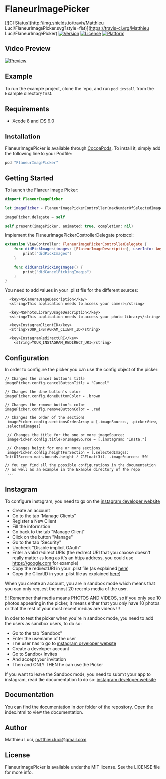 # FlaneurImagePicker

[![CI Status](http://img.shields.io/travis/Matthieu Luci/FlaneurImagePicker.svg?style=flat)](https://travis-ci.org/Matthieu Luci/FlaneurImagePicker)
[![Version](https://img.shields.io/cocoapods/v/FlaneurImagePicker.svg?style=flat)](http://cocoapods.org/pods/FlaneurImagePicker)
[![License](https://img.shields.io/cocoapods/l/FlaneurImagePicker.svg?style=flat)](http://cocoapods.org/pods/FlaneurImagePicker)
[![Platform](https://img.shields.io/cocoapods/p/FlaneurImagePicker.svg?style=flat)](http://cocoapods.org/pods/FlaneurImagePicker)

## Video Preview

[![Preview](preview.png)](https://vimeo.com/228042101)

## Example

To run the example project, clone the repo, and run `pod install` from the Example directory first.

## Requirements

* Xcode 8 and iOS 9.0

## Installation

FlaneurImagePicker is available through [CocoaPods](http://cocoapods.org). To install
it, simply add the following line to your Podfile:

```ruby
pod "FlaneurImagePicker"
```

## Getting Started

To launch the Flaneur Image Picker:

```swift
#import FlaneurImagePicker

let imagePicker = FlaneurImagePickerController(maxNumberOfSelectedImages: 10, userInfo: nil, sourcesDelegate: [], selectedImages: [])

imagePicker.delegate = self

self.present(imagePicker, animated: true, completion: nil)
```

Implement the FlaneurImagePickerControllerDelegate protocol:

```swift
extension ViewController: FlaneurImagePickerControllerDelegate {
    func didPickImages(images: [FlaneurImageDescription], userInfo: Any?) {
        print("didPickImages")
    }

    func didCancelPickingImages() {
        print("didCancelPickingImages")
    }
}
```

<a name="plist_section"></a>
You need to add values in your .plist file for the different sources:

```
  <key>NSCameraUsageDescription</key>
  <string>This application needs to access your camera</string>

  <key>NSPhotoLibraryUsageDescription</key>
  <string>This application needs to access your photo library</string>

  <key>InstagramClientID</key>
  <string>YOUR_INSTAGRAM_CLIENT_ID</string>

  <key>InstagramRedirectURI</key>
	<string>YOUR_INSTAGRAM_REDIRECT_URI</string>
```

## Configuration

In order to configure the picker you can use the config object of the picker:

```
// Changes the cancel button's title
imagePicker.config.cancelButtonTitle = "Cancel"

// Changes the done button's color
imagePicker.config.doneButtonColor = .brown

// Changes the remove button's color
imagePicker.config.removeButtonColor = .red

// Changes the order of the sections
 imagePicker.config.sectionsOrderArray = [.imageSources, .pickerView, .selectedImages]

 // Changes the title for the one or more imageSources
 imagePicker.config.titleForImageSource = [.instagram: "Insta."]

 // Changes height for one or more sections
 imagePicker.config.heightForSection = [.selectedImages: Int(UIScreen.main.bounds.height / CGFloat(3)), .imageSources: 50]

// You can find all the possible configurations in the documentation
// as well as an example in the Example directory of the repo
 ...
```
## Instagram

To configure instagram, you need to go on the [instagram developer website](https://www.instagram.com/developer/)

- Create an account
- Go to the tab "Manage Clients"
- Register a New Client
- Fill the information
- Go back to the tab "Manage Client"
- Click on the button "Manage"
- Go to the tab "Security"
- Uncheck "Disable implicit OAuth"
- Enter a valid redirect URIs (the redirect URI that you choose doesn't really matter as long as it's an https address, you could use https://google.com for example)
- Copy the redirectURI in your .plist file (as explained [here](#plist_section))
- Copy the ClientID in your .plist file as explained [here](#plist_section))

When you create an account, you are in sandbox mode which means that you can only request the most 20 recents media of the user.

!!! Remember that media means PHOTOS AND VIDEOS, so if you only see 10 photos appearing in the picker, it means either that you only have 10 photos or that the rest of your most recent medias are videos !!!

In oder to test the picker when you're in sandbox mode, you need to add the users as sandbox users, to do so:

- Go to the tab "Sandbox"
- Enter the username of the user
- The user has to go to [instagram developer website](https://www.instagram.com/developer/)
- Create a developer account
- Go to Sandbox Invites
- And accept your invitation
- Then and ONLY THEN he can use the Picker

If you want to leave the Sandbox mode, you need to submit your app to instagram, read the documentation to do so: [instagram developer website](https://www.instagram.com/developer/)

## Documentation

You can find the documentation in *doc* folder of the repository.
Open the index.html to view the documentation.

## Author

Matthieu Luci, matthieu.luci@gmail.com

## License

FlaneurImagePicker is available under the MIT license. See the LICENSE file for more info.
